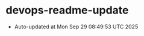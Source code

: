 # devops-readme-update
<!--START_SECTION:activity-->
- Auto-updated at Mon Sep 29 08:49:53 UTC 2025
<!--END_SECTION:activity-->

